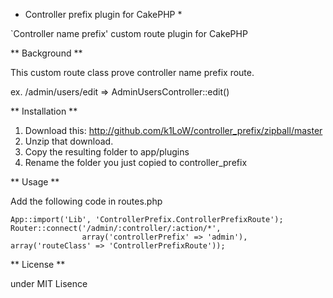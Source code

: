 * Controller prefix plugin for CakePHP *

`Controller name prefix' custom route plugin for CakePHP

** Background ** 

This custom route class prove controller name prefix route.

ex. /admin/users/edit => AdminUsersController::edit()

** Installation **

1. Download this: http://github.com/k1LoW/controller_prefix/zipball/master
2. Unzip that download.
3. Copy the resulting folder to app/plugins
4. Rename the folder you just copied to controller_prefix

** Usage **

Add the following code in routes.php

    App::import('Lib', 'ControllerPrefix.ControllerPrefixRoute');
    Router::connect('/admin/:controller/:action/*',
                    array('controllerPrefix' => 'admin'), array('routeClass' => 'ControllerPrefixRoute'));

** License **

under MIT Lisence
